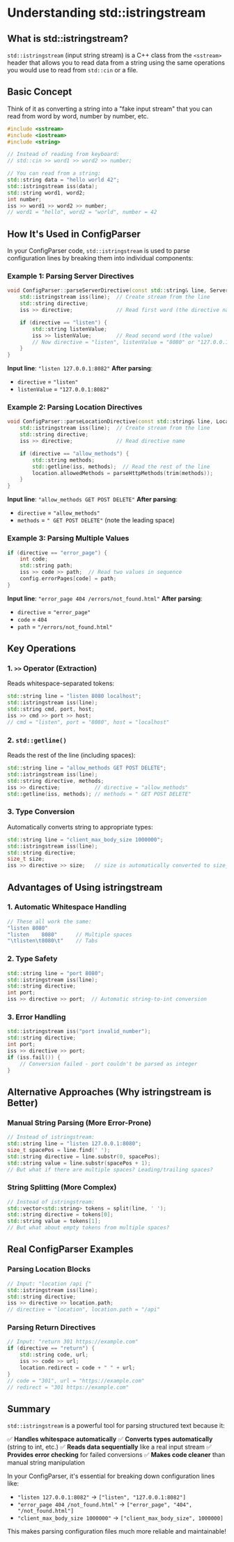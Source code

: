 # Understanding std::istringstream

## What is std::istringstream?

`std::istringstream` (input string stream) is a C++ class from the `<sstream>` header that allows you to read data from a string using the same operations you would use to read from `std::cin` or a file.

## Basic Concept

Think of it as converting a string into a "fake input stream" that you can read from word by word, number by number, etc.

```cpp
#include <sstream>
#include <iostream>
#include <string>

// Instead of reading from keyboard:
// std::cin >> word1 >> word2 >> number;

// You can read from a string:
std::string data = "hello world 42";
std::istringstream iss(data);
std::string word1, word2;
int number;
iss >> word1 >> word2 >> number;
// word1 = "hello", word2 = "world", number = 42
```

## How It's Used in ConfigParser

In your ConfigParser code, `std::istringstream` is used to parse configuration lines by breaking them into individual components:

### Example 1: Parsing Server Directives
```cpp
void ConfigParser::parseServerDirective(const std::string& line, ServerConfig& config) {
    std::istringstream iss(line);  // Create stream from the line
    std::string directive;
    iss >> directive;              // Read first word (the directive name)

    if (directive == "listen") {
        std::string listenValue;
        iss >> listenValue;        // Read second word (the value)
        // Now directive = "listen", listenValue = "8080" or "127.0.0.1:8082"
    }
}
```

**Input line**: `"listen 127.0.0.1:8082"`
**After parsing**:
- `directive` = `"listen"`
- `listenValue` = `"127.0.0.1:8082"`

### Example 2: Parsing Location Directives
```cpp
void ConfigParser::parseLocationDirective(const std::string& line, Location& location) {
    std::istringstream iss(line);  // Create stream from the line
    std::string directive;
    iss >> directive;              // Read directive name

    if (directive == "allow_methods") {
        std::string methods;
        std::getline(iss, methods);  // Read the rest of the line
        location.allowedMethods = parseHttpMethods(trim(methods));
    }
}
```

**Input line**: `"allow_methods GET POST DELETE"`
**After parsing**:
- `directive` = `"allow_methods"`
- `methods` = `" GET POST DELETE"` (note the leading space)

### Example 3: Parsing Multiple Values
```cpp
if (directive == "error_page") {
    int code;
    std::string path;
    iss >> code >> path;  // Read two values in sequence
    config.errorPages[code] = path;
}
```

**Input line**: `"error_page 404 /errors/not_found.html"`
**After parsing**:
- `directive` = `"error_page"`
- `code` = `404`
- `path` = `"/errors/not_found.html"`

## Key Operations

### 1. `>>` Operator (Extraction)
Reads whitespace-separated tokens:
```cpp
std::string line = "listen 8080 localhost";
std::istringstream iss(line);
std::string cmd, port, host;
iss >> cmd >> port >> host;
// cmd = "listen", port = "8080", host = "localhost"
```

### 2. `std::getline()` 
Reads the rest of the line (including spaces):
```cpp
std::string line = "allow_methods GET POST DELETE";
std::istringstream iss(line);
std::string directive, methods;
iss >> directive;           // directive = "allow_methods"
std::getline(iss, methods); // methods = " GET POST DELETE"
```

### 3. Type Conversion
Automatically converts string to appropriate types:
```cpp
std::string line = "client_max_body_size 1000000";
std::istringstream iss(line);
std::string directive;
size_t size;
iss >> directive >> size;   // size is automatically converted to size_t
```

## Advantages of Using istringstream

### 1. **Automatic Whitespace Handling**
```cpp
// These all work the same:
"listen 8080"
"listen    8080"      // Multiple spaces
"\tlisten\t8080\t"    // Tabs
```

### 2. **Type Safety**
```cpp
std::string line = "port 8080";
std::istringstream iss(line);
std::string directive;
int port;
iss >> directive >> port;  // Automatic string-to-int conversion
```

### 3. **Error Handling**
```cpp
std::istringstream iss("port invalid_number");
std::string directive;
int port;
iss >> directive >> port;
if (iss.fail()) {
    // Conversion failed - port couldn't be parsed as integer
}
```

## Alternative Approaches (Why istringstream is Better)

### Manual String Parsing (More Error-Prone)
```cpp
// Instead of istringstream:
std::string line = "listen 127.0.0.1:8080";
size_t spacePos = line.find(' ');
std::string directive = line.substr(0, spacePos);
std::string value = line.substr(spacePos + 1);
// But what if there are multiple spaces? Leading/trailing spaces?
```

### String Splitting (More Complex)
```cpp
// Instead of istringstream:
std::vector<std::string> tokens = split(line, ' ');
std::string directive = tokens[0];
std::string value = tokens[1];
// But what about empty tokens from multiple spaces?
```

## Real ConfigParser Examples

### Parsing Location Blocks
```cpp
// Input: "location /api {"
std::istringstream iss(line);
std::string directive;
iss >> directive >> location.path;
// directive = "location", location.path = "/api"
```

### Parsing Return Directives
```cpp
// Input: "return 301 https://example.com"
if (directive == "return") {
    std::string code, url;
    iss >> code >> url;
    location.redirect = code + " " + url;
}
// code = "301", url = "https://example.com"
// redirect = "301 https://example.com"
```

## Summary

`std::istringstream` is a powerful tool for parsing structured text because it:

✅ **Handles whitespace automatically**
✅ **Converts types automatically** (string to int, etc.)
✅ **Reads data sequentially** like a real input stream
✅ **Provides error checking** for failed conversions
✅ **Makes code cleaner** than manual string manipulation

In your ConfigParser, it's essential for breaking down configuration lines like:
- `"listen 127.0.0.1:8082"` → `["listen", "127.0.0.1:8082"]`
- `"error_page 404 /not_found.html"` → `["error_page", "404", "/not_found.html"]`
- `"client_max_body_size 1000000"` → `["client_max_body_size", 1000000]`

This makes parsing configuration files much more reliable and maintainable!

